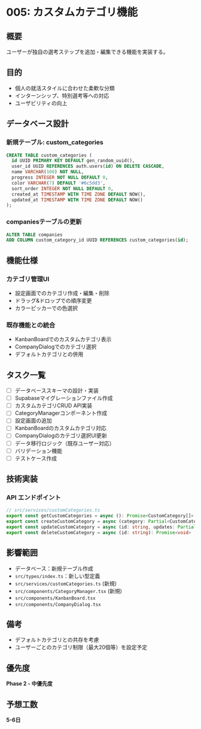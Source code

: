 # 005: カスタムカテゴリ機能

## 概要
ユーザーが独自の選考ステップを追加・編集できる機能を実装する。

## 目的
- 個人の就活スタイルに合わせた柔軟な分類
- インターンシップ、特別選考等への対応
- ユーザビリティの向上

## データベース設計

### 新規テーブル: custom_categories
```sql
CREATE TABLE custom_categories (
  id UUID PRIMARY KEY DEFAULT gen_random_uuid(),
  user_id UUID REFERENCES auth.users(id) ON DELETE CASCADE,
  name VARCHAR(100) NOT NULL,
  progress INTEGER NOT NULL DEFAULT 0,
  color VARCHAR(7) DEFAULT '#6c5dd3',
  sort_order INTEGER NOT NULL DEFAULT 0,
  created_at TIMESTAMP WITH TIME ZONE DEFAULT NOW(),
  updated_at TIMESTAMP WITH TIME ZONE DEFAULT NOW()
);
```

### companiesテーブルの更新
```sql
ALTER TABLE companies 
ADD COLUMN custom_category_id UUID REFERENCES custom_categories(id);
```

## 機能仕様

### カテゴリ管理UI
- 設定画面でのカテゴリ作成・編集・削除
- ドラッグ&ドロップでの順序変更
- カラーピッカーでの色選択

### 既存機能との統合
- KanbanBoardでのカスタムカテゴリ表示
- CompanyDialogでのカテゴリ選択
- デフォルトカテゴリとの併用

## タスク一覧
- [ ] データベーススキーマの設計・実装
- [ ] Supabaseマイグレーションファイル作成
- [ ] カスタムカテゴリCRUD API実装
- [ ] CategoryManagerコンポーネント作成
- [ ] 設定画面の追加
- [ ] KanbanBoardのカスタムカテゴリ対応
- [ ] CompanyDialogのカテゴリ選択UI更新
- [ ] データ移行ロジック（既存ユーザー対応）
- [ ] バリデーション機能
- [ ] テストケース作成

## 技術実装

### API エンドポイント
```typescript
// src/services/customCategories.ts
export const getCustomCategories = async (): Promise<CustomCategory[]>
export const createCustomCategory = async (category: Partial<CustomCategory>): Promise<CustomCategory>
export const updateCustomCategory = async (id: string, updates: Partial<CustomCategory>): Promise<CustomCategory>
export const deleteCustomCategory = async (id: string): Promise<void>
```

## 影響範囲
- データベース：新規テーブル作成
- `src/types/index.ts`：新しい型定義
- `src/services/customCategories.ts` (新規)
- `src/components/CategoryManager.tsx` (新規)
- `src/components/KanbanBoard.tsx`
- `src/components/CompanyDialog.tsx`

## 備考
- デフォルトカテゴリとの共存を考慮
- ユーザーごとのカテゴリ制限（最大20個等）を設定予定

## 優先度
**Phase 2 - 中優先度**

## 予想工数
**5-6日**